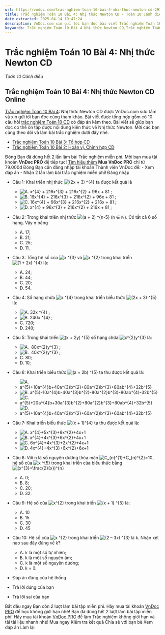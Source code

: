 ```yaml
---
url: https://vndoc.com/trac-nghiem-toan-10-bai-4-nhi-thuc-newton-cd-291087
title: Trắc nghiệm Toán 10 Bài 4: Nhị thức Newton CD - Toán 10 Cánh diều - VnDoc.com
date_extracted: 2025-04-14 19:47:24
description: VnDoc.com xin gửi tới bạn đọc bài viết Trắc nghiệm Toán 10 Bài 4: Nhị thức Newton CD để bạn đọc cùng tham khảo.
keywords: Trắc nghiệm Toán 10 Bài 4 Nhị thức Newton CD,Trắc nghiệm Toán 10 Bài 4,Nhị thức Newton,trắc nghiệm toán 10,trắc nghiệm toán 10 Cd,toán 10,toán 10 Cd,toán 10 bài 4
---
```


# Trắc nghiệm Toán 10 Bài 4: Nhị thức Newton CD
 _Toán 10 Cánh diều_
## Trắc nghiệm Toán 10 Bài 4: Nhị thức Newton CD Online
[Trắc nghiệm Toán 10 Bài 4](<https://vndoc.com/trac-nghiem-toan-10-bai-4-nhi-thuc-newton-cd-291087>): Nhị thức Newton CD được VnDoc.com sưu tầm và xin gửi tới bạn đọc cùng tham khảo. Bài viết được tổng hợp gồm có 10 câu hỏi [trắc nghiệm Toán 10 CD](<https://vndoc.com/trac-nghiem-toan-10-cd>) có đáp án kèm theo. Bài viết sẽ giúp bạn đọc có thể ôn tập được nội dung kiến thức về Nhị thức Newton. Mời các bạn cùng theo dõi và làm bài trắc nghiệm dưới đây nhé.
  * [Trắc nghiệm Toán 10 Bài 3: Tổ hợp CD](<https://vndoc.com/trac-nghiem-toan-10-bai-3-to-hop-cd-291085>)
  * [Trắc nghiệm Toán 10 Bài 2: Hoán vị. Chỉnh hợp CD](<https://vndoc.com/trac-nghiem-toan-10-bai-2-hoan-vi-chinh-hop-cd-291080>)

Đóng
Bạn đã dùng hết 2 lần làm bài Trắc nghiệm miễn phí. Mời bạn mua tài khoản **VnDoc PRO** để tiếp tục\! [Tìm hiểu thêm](</pro>)
**Mua VnDoc PRO** chỉ từ 79.000đ
Đóng
Bạn cần đăng nhập tài khoản Thành viên VnDoc để:
\- Xem đáp án
\- Nhận 2 lần làm bài trắc nghiệm miễn phí\!
Đăng nhập 
  * Câu 1:
Khai triển nhị thức ![\(2x + 3\) ^{4}](https://tex.vdoc.vn?tex=\(2x%20%2B%203\)%20%5E%7B4%7D) ta được kết quả là
    * ![A. x^{4} + 216x^{3} + 216x^{2} + 96x + 81 ;](https://tex.vdoc.vn?tex=A.%20x%5E%7B4%7D%C2%A0%2B%20216x%5E%7B3%7D%C2%A0%2B%20216x%5E%7B2%7D%C2%A0%2B%2096x%20%2B%2081%20%3B)
    * ![B. 16x^{4} + 216x^{3} + 216x^{2} + 96x + 81 ;](https://tex.vdoc.vn?tex=B.%2016x%5E%7B4%7D%C2%A0%2B%20216x%5E%7B3%7D%C2%A0%2B%20216x%5E%7B2%7D%C2%A0%2B%2096x%20%2B%2081%20%3B)
    * ![C. 16x^{4} + 96x^{3} + 216x^{2} + 216x + 81 ;](https://tex.vdoc.vn?tex=C.%2016x%5E%7B4%7D%C2%A0%2B%2096x%5E%7B3%7D%C2%A0%2B%20216x%5E%7B2%7D%C2%A0%2B%20216x%20%2B%2081%20%3B)
    * ![D. x^{4} + 96x^{3} + 216x^{2} + 216x + 81 ;](https://tex.vdoc.vn?tex=D.%20x%5E%7B4%7D%C2%A0%2B%2096x%5E%7B3%7D%C2%A0%2B%20216x%5E%7B2%7D%C2%A0%2B%20216x%20%2B%2081%20%3B)
  * Câu 2:
Trong khai triển nhị thức ![\(a + 2\) ^{n-5} \(n ∈ ℕ\)](https://tex.vdoc.vn?tex=\(a%20%2B%202\)%20%5E%7Bn-5%7D%20\(n%20%E2%88%88%20%E2%84%95\)). Có tất cả 6 số hạng. Vậy n bằng
    * A. 17;
    * B. 21;
    * C. 25;
    * D. 11.
  * Câu 3:
Tổng hệ số của ![x ^{3}](https://tex.vdoc.vn?tex=x%20%5E%7B3%7D) và ![x ^{2}](https://tex.vdoc.vn?tex=x%20%5E%7B2%7D) trong khai triển ![\(1 + 2x\) ^{4}](https://tex.vdoc.vn?tex=\(1%20%2B%202x\)%20%5E%7B4%7D) là:
    * A. 24;
    * B. 44;
    * C. 20;
    * D. 54.
  * Câu 4:
Số hạng chứa ![x ^{4}](https://tex.vdoc.vn?tex=x%20%5E%7B4%7D) trong khai triển biểu thức ![\(2x + 3\) ^{5}](https://tex.vdoc.vn?tex=\(2x%20%2B%203\)%20%5E%7B5%7D) là:
    * ![A. 32x ^{4} ;](https://tex.vdoc.vn?tex=A.%C2%A032x%20%5E%7B4%7D%20%3B)
    * ![B. 240x ^{4} ;](https://tex.vdoc.vn?tex=B.%20240x%20%5E%7B4%7D%20%3B)
    * C. 720;
    * D. 240;
  * Câu 5:
Trong khai triển ![\(x + 2y\) ^{5}](https://tex.vdoc.vn?tex=\(x%20%2B%202y\)%20%5E%7B5%7D) số hạng chứa ![x^{2}y^{3}](https://tex.vdoc.vn?tex=x%5E%7B2%7Dy%5E%7B3%7D) là:
    * ![A.  80x^{2}y^{3} ;](https://tex.vdoc.vn?tex=A.%C2%A0%2080x%5E%7B2%7Dy%5E%7B3%7D%20%3B)
    * ![B.  40x^{2}y^{3} ;](https://tex.vdoc.vn?tex=B.%C2%A0%2040x%5E%7B2%7Dy%5E%7B3%7D%20%3B)
    * C. 80;
    * D. 10;
  * Câu 6:
Khai triển biểu thức ![\(a + 2b\) ^{5}](https://tex.vdoc.vn?tex=\(a%20%2B%202b\)%20%5E%7B5%7D) ta thu được kết quả là:
    * ![A. a^{5}+10a^{4}b+40a^{3}b^{2}+80a^{2}b^{3}+80ab^{4}+32b^{5}](https://tex.vdoc.vn?tex=A.%20a%5E%7B5%7D%2B10a%5E%7B4%7Db%2B40a%5E%7B3%7Db%5E%7B2%7D%2B80a%5E%7B2%7Db%5E%7B3%7D%2B80ab%5E%7B4%7D%2B32b%5E%7B5%7D)
    * ![B. a^{5}-10a^{4}b-40a^{3}b^{2}-80a^{2}b^{3}-80ab^{4}-32b^{5}](https://tex.vdoc.vn?tex=B.%20a%5E%7B5%7D-10a%5E%7B4%7Db-40a%5E%7B3%7Db%5E%7B2%7D-80a%5E%7B2%7Db%5E%7B3%7D-80ab%5E%7B4%7D-32b%5E%7B5%7D)
    * ![C. a^{5}+20a^{4}b+30a^{3}b^{2}+80a^{2}b^{3}+80ab^{4}+32b^{5}](https://tex.vdoc.vn?tex=C.%20a%5E%7B5%7D%2B20a%5E%7B4%7Db%2B30a%5E%7B3%7Db%5E%7B2%7D%2B80a%5E%7B2%7Db%5E%7B3%7D%2B80ab%5E%7B4%7D%2B32b%5E%7B5%7D)
    * ![D. a^{5}+10a^{4}b+40a^{3}b^{2}+60a^{2}b^{3}+60ab^{4}+32b^{5}](https://tex.vdoc.vn?tex=D.%20a%5E%7B5%7D%2B10a%5E%7B4%7Db%2B40a%5E%7B3%7Db%5E%7B2%7D%2B60a%5E%7B2%7Db%5E%7B3%7D%2B60ab%5E%7B4%7D%2B32b%5E%7B5%7D)
  * Câu 7:
Khai triển biểu thức ![\(x + 1\)^{4}](https://tex.vdoc.vn?tex=\(x%20%2B%201\)%5E%7B4%7D) ta thu được kết quả là:
    * ![A. x^{4}+5x^{3}+6x^{2}+4x+1](https://tex.vdoc.vn?tex=A.%20x%5E%7B4%7D%2B5x%5E%7B3%7D%2B6x%5E%7B2%7D%2B4x%2B1)
    * ![B. x^{4}+4x^{3}+6x^{2}+4x+1](https://tex.vdoc.vn?tex=B.%20x%5E%7B4%7D%2B4x%5E%7B3%7D%2B6x%5E%7B2%7D%2B4x%2B1)
    * ![C. 6x^{4}+4x^{3}+2x^{2}+4x+1](https://tex.vdoc.vn?tex=C.%206x%5E%7B4%7D%2B4x%5E%7B3%7D%2B2x%5E%7B2%7D%2B4x%2B1)
    * ![D. 4x^{4}+4x^{3}+6x^{2}+6x+1](https://tex.vdoc.vn?tex=D.%204x%5E%7B4%7D%2B4x%5E%7B3%7D%2B6x%5E%7B2%7D%2B6x%2B1)
  * Câu 8:
Với n là số nguyên dương thỏa mãn ![C_{n}^{1}+C_{n}^{2}=10](https://tex.vdoc.vn?tex=C_%7Bn%7D%5E%7B1%7D%2BC_%7Bn%7D%5E%7B2%7D%3D10), hệ số của ![x ^{5}](https://tex.vdoc.vn?tex=x%20%5E%7B5%7D) trong khai triển của biểu thức bằng ![\(x^{3}+\\frac{2}{x}\)^{n}](https://tex.vdoc.vn?tex=\(x%5E%7B3%7D%2B%5Cfrac%7B2%7D%7Bx%7D\)%5E%7Bn%7D)
    * A. 0;
    * B. 8;
    * C. 20;
    * D. 32.
  * Câu 9:
Hệ số của ![x^{2}](https://tex.vdoc.vn?tex=x%5E%7B2%7D) trong khai triển ![\(x + 1\) ^{5}](https://tex.vdoc.vn?tex=\(x%20%2B%201\)%20%5E%7B5%7D) là:
    * A. 10
    * B. 15
    * C. 30
    * D. 45
  * Câu 10:
Hệ số của ![x ^{2}](https://tex.vdoc.vn?tex=x%20%5E%7B2%7D) trong khai triển ![\(2 – 3x\) ^{3}](https://tex.vdoc.vn?tex=\(2%20%E2%80%93%203x\)%20%5E%7B3%7D) là k. Nhận xét nào sau đây đúng về k?
    * A. k là một số tự nhiên;
    * B. k là một số nguyên âm;
    * C. k là một số nguyên dương;
    * D. k = 0.

  * Đáp án đúng của hệ thống
  * Trả lời đúng của bạn
  * Trả lời sai của bạn

Bắt đầu ngay
Bạn còn _2_ lượt làm bài tập miễn phí. Hãy mua tài khoản [VnDoc PRO](</pro>) để học không giới hạn nhé\!  Bạn đã dùng hết 2 lượt làm bài tập miễn phí\! Hãy mua tài khoản [VnDoc PRO](</pro>) để làm Trắc nghiệm không giới hạn và tải tài liệu nhanh nhé\!  Mua ngay
Kiểm tra kết quả Chia sẻ với bạn bè Xem đáp án Làm lại
